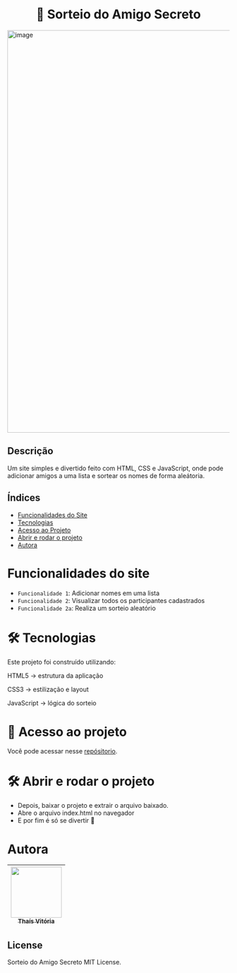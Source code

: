 <h1 align="center"> 🎁 Sorteio do Amigo Secreto </h1>

<img width="1865" height="912" alt="image" src="https://github.com/user-attachments/assets/24363652-52b6-4f60-bb0b-37390de37a02" />

## Descrição
Um site simples e divertido feito com HTML, CSS e JavaScript, onde pode adicionar amigos a uma lista e sortear os nomes de forma aleátoria.


## Índices

- <a href="#-funcionalidades-do-site">Funcionalidades do Site</a>
- <a href="#-tecnologias">Tecnologias</a>
- <a href="#-acesso-ao-projeto">Acesso ao Projeto</a>
- <a href="#-abrir-e-rodar-o-projeto">Abrir e rodar o projeto</a>
- <a href="#-autora">Autora</a>


#  Funcionalidades do site

- `Funcionalidade 1`: Adicionar nomes em uma lista
- `Funcionalidade 2`: Visualizar todos os participantes cadastrados
- `Funcionalidade 2a`: Realiza um sorteio aleatório


# 🛠️ Tecnologias

Este projeto foi construído utilizando:

HTML5 → estrutura da aplicação

CSS3 → estilização e layout

JavaScript → lógica do sorteio


# 📁 Acesso ao projeto

Você pode acessar nesse [repósitorio](https://github.com/Thais-VDR/sorteio_amigo_secreto/).

# 🛠️ Abrir e rodar o projeto

- Depois, baixar o projeto e extrair o arquivo baixado.
- Abre o arquivo index.html no navegador
- E por fim é só se divertir 🚀

# Autora
| [<img loading="lazy" src="https://github.com/user-attachments/assets/cc872545-707f-4e32-9c8f-bed1c697c1b7" width=115><br><sub>Thaís Vitória</sub>](https://github.com/Thais-VDR) |
| :---: |

## License 

Sorteio do Amigo Secreto MIT License.
